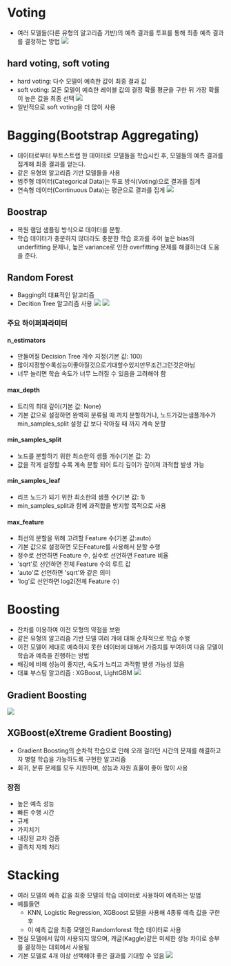 # Voting
- 여러 모델들(다른 유형의 알고리즘 기반)의 예측 결과를 투표를 통해 최종 예측 결과를 결정하는 방법
![](https://i.imgur.com/VinYlyK.png)

## hard voting, soft voting
- hard voting: 다수 모델이 예측한 값이 최종 결과 값
- soft voting: 모든 모델이 예측한 레이블 값의 결정 확률 평균을 구한 뒤 가장 확률이 높은 값을 최종 선택
![](https://i.imgur.com/FQeU83i.png)
- 일반적으로 soft voting을 더 많이 사용
# Bagging(Bootstrap Aggregating)

- 데이터로부터 부트스트랩 한 데이터로 모델들을 학습시킨 후, 모델들의 예측 결과를 집계해 최종 결과를 얻는다.
- 같은 유형의 알고리즘 기반 모델들을 사용
- 범주형 데이터(Categorical Data)는 투표 방식(Voting)으로 결과를 집계
- 연속형 데이터(Continuous Data)는 평균으로 결과를 집게
![](https://i.imgur.com/HOvy4st.png)

## Boostrap
- 복원 램덤 샘플링 방식으로 데이터를 분할.
- 학습 데이터가 충분하지 않더라도 충분한 학습 효과를 주어 높은 bias의 underfitting 문제나, 높은 variance로 인한 overfitting 문제를 해결하는데 도움을 준다.

## Random Forest
- Bagging의 대표적인 알고리즘
- Decition Tree 알고리즘 사용
![](https://i.imgur.com/DlIFGUW.png)
![](https://i.imgur.com/JsBkzou.png)
### 주요 하이퍼파라미터
#### n_estimators
- 만들어질 Decision Tree 개수 지정(기본 값: 100)
- 많이지정할수록성능이좋아질것으로기대할수있지만무조건그런것은아님
- 너무 늘리면 학습 속도가 너무 느려질 수 있음을 고려해야 함
#### max_depth
- 트리의 최대 깊이(기본 값: None)
- 기본 값으로 설정하면 완벽히 분류될 때 까지 분할하거나, 노드가갖는샘플개수가min_samples_split 설정 값 보다 작아질 때 까지 계속 분할
#### min_samples_split
- 노드를 분할하기 위한 최소한의 샘플 개수(기본 값: 2)
- 값을 작게 설정할 수록 계속 분할 되어 트리 깊이가 깊어져 과적합 발생 가능
#### min_samples_leaf
- 리프 노드가 되기 위한 최소한의 샘플 수(기본 값: 1)
- min_samples_split과 함께 과적합을 방지할 목적으로 사용
#### max_feature
- 최선의 분할을 위해 고려할 Feature 수(기본 값:auto)
- 기본 값으로 설정하면 모든Feature를 사용해서 분할 수행
- 정수로 선언하면 Feature 수, 실수로 선언하면 Feature 비율
- 'sqrt'로 선언하면 전체 Feature 수의 루트 값
- 'auto'로 선언하면 'sqrt'와 같은 의미
- 'log'로 선언하면 log2(전체 Feature 수)
# Boosting
- 잔차를 이용하여 이전 모형의 약점을 보완
- 같은 유형의 알고리즘 기반 모델 여러 개에 대해 순차적으로 학습 수행
- 이전 모델이 제대로 예측하지 못한 데이터에 대해서 가중치를 부여하여 다음 모델이 학습과 예측을 진행하는 방법
- 배깅에 비해 성능이 좋지만, 속도가 느리고 과적합 발생 가능성 있음
- 대표 부스팅 알고리즘 : XGBoost, LightGBM
![](https://i.imgur.com/9fna0ry.png)

## Gradient Boosting
![](https://i.imgur.com/1omWZJD.png)


## XGBoost(eXtreme Gradient Boosting)
- Gradient Boosting의 순차적 학습으로 인해 오래 걸리던 시간의 문제를 해결하고자 병렬 학습을 가능하도록 구현한 알고리즘
- 회귀, 분류 문제를 모두 지원하며, 성능과 자원 효율이 좋아 많이 사용
### 장점
- 높은 예측 성능
- 빠른 수행 시간
- 규제
- 가지치기
- 내장된 교차 검증
- 결측치 자체 처리

# Stacking
- 여러 모델의 예측 값을 최종 모델의 학습 데이터로 사용하여 예측하는 방법
- 예를들면
	- KNN, Logistic Regression, XGBoost 모델을 사용해 4종류 예측 값을 구한 후
	- 이 예측 값을 최종 모델인 Randomforest 학습 데이터로 사용 
- 현실 모델에서 많이 사용되지 않으며, 캐글(Kaggle)같은 미세한 성능 차이로 승부를 결정하는 대회에서 사용됨
- 기본 모델로 4개 이상 선택해야 좋은 결과를 기대할 수 있음
![](https://i.imgur.com/D30O8cU.png)

